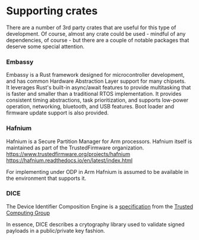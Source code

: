 # Supporting crates 

There are a number of 3rd party crates that are useful for this type of development.  Of course, almost any crate could be used - mindful of any dependencies, of course - but there are a couple of notable packages that deserve some special attention.

### Embassy
Embassy is a Rust framework designed for microcontroller development, and has common Hardware Abstraction Layer support for many chipsets.  
It leverages Rust's built-in async/await features to provide multitasking that is faster and smaller than a traditional RTOS implementation.
It provides consistent timing abstractions, task prioritization, and supports low-power operation, networking, bluetooth, and USB features.
Boot loader and firmware update support is also provided.

### Hafnium
Hafnium is a Secure Partition Manager for Arm processors. Hafnium itself is maintained as part of the TrustedFirmware organization.
https://www.trustedfirmware.org/projects/hafnium
https://hafnium.readthedocs.io/en/latest/index.html

For implementing under ODP in Arm Hafnium is assumed to be available in the environment that supports it.

### DICE
The Device Identifier Composition Engine is a [specification](https://trustedcomputinggroup.org/wp-content/uploads/TCG-Endorsement-Architecture-for-Devices-V1-R38_pub.pdf
) from the [Trusted Computing Group](https://trustedcomputinggroup.org/what-is-a-device-identifier-composition-engine-dice/)

In essence, DICE describes a crytography library used to validate signed payloads in a public/private key fashion.




